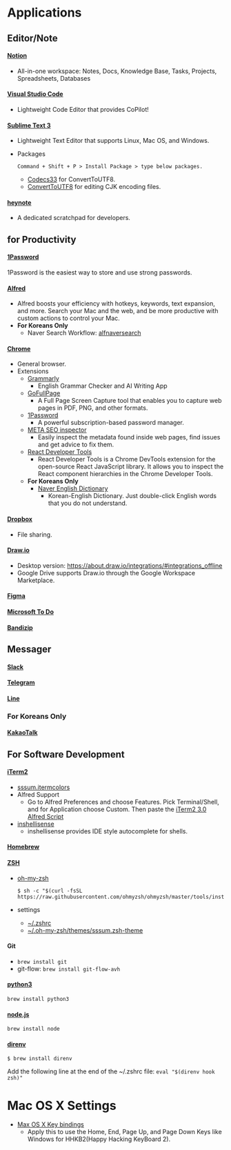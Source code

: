 # Applications

## Editor/Note

#### [Notion](https://www.notion.so/)
- All-in-one workspace: Notes, Docs, Knowledge Base, Tasks, Projects, Spreadsheets, Databases

#### [Visual Studio Code](https://code.visualstudio.com/download)
- Lightweight Code Editor that provides CoPilot!

#### [Sublime Text 3](http://www.sublimetext.com/3)
- Lightweight Text Editor that supports Linux, Mac OS, and Windows.
- Packages

    ```
    Command + Shift + P > Install Package > type below packages.
    ```
    
    - [Codecs33](https://github.com/seanliang/Codecs33/tree/osx) for ConvertToUTF8.
    - [ConvertToUTF8](https://github.com/seanliang/ConvertToUTF8) for editing CJK encoding files.

#### [heynote](https://heynote.com/)
- A dedicated scratchpad for developers.


## for Productivity

#### [1Password](https://1password.com/downloads/)
1Password is the easiest way to store and use strong passwords.

#### [Alfred](https://www.alfredapp.com/help/getting-started/install/)
- Alfred boosts your efficiency with hotkeys, keywords, text expansion, and more. Search your Mac and the web, and be more productive with custom actions to control your Mac.
- **For Koreans Only**
    - Naver Search Workflow: [alfnaversearch](https://github.com/Kuniz/alfnaversearch)

#### [Chrome](https://www.google.com/chrome/)
- General browser.
- Extensions
    - [Grammarly](https://chrome.google.com/webstore/detail/grammarly-grammar-checker/kbfnbcaeplbcioakkpcpgfkobkghlhen)
        - English Grammar Checker and AI Writing App
    - [GoFullPage](https://chrome.google.com/webstore/detail/gofullpage-full-page-scre/fdpohaocaechififmbbbbbknoalclacl)
        - A Full Page Screen Capture tool that enables you to capture web pages in PDF, PNG, and other formats.
    - [1Password](https://chrome.google.com/webstore/detail/1password-%E2%80%93-password-mana/aeblfdkhhhdcdjpifhhbdiojplfjncoa)
        - A powerful subscription-based password manager.
    - [META SEO inspector](https://chromewebstore.google.com/detail/meta-seo-inspector/ibkclpciafdglkjkcibmohobjkcfkaef)
        -  Easily inspect the metadata found inside web pages, find issues and get advice to fix them.
    - [React Developer Tools](https://chrome.google.com/webstore/detail/react-developer-tools/fmkadmapgofadopljbjfkapdkoienihi)
        - React Developer Tools is a Chrome DevTools extension for the open-source React JavaScript library. It allows you to inspect the React component hierarchies in the Chrome Developer Tools.
    - **For Koreans Only**
        - [Naver English Dictionary](https://chrome.google.com/webstore/detail/%EB%84%A4%EC%9D%B4%EB%B2%84-%EC%98%81%EC%96%B4%EC%82%AC%EC%A0%84-naver-english-di/jfibpeiddefellcfgnijpcpddoimbdij?hl=en)
            - Korean-English Dictionary. Just double-click English words that you do not understand.

#### [Dropbox](https://www.dropbox.com/desktop)
- File sharing.

#### [Draw.io](https://www.draw.io/)
- Desktop version: https://about.draw.io/integrations/#integrations_offline
- Google Drive supports Draw.io through the Google Workspace Marketplace.

#### [Figma](https://www.figma.com/)

#### [Microsoft To Do](https://todo.microsoft.com/)

#### [Bandizip](https://kr.bandisoft.com/bandizip.mac/)


## Messager

#### [Slack](https://slack.com/)

#### [Telegram](https://telegram.org/)

#### [Line](https://line.me/)

### For Koreans Only

#### [KakaoTalk](https://www.kakaocorp.com/page/service/service/KakaoTalk)


## For Software Development

#### [iTerm2](https://www.iterm2.com)
- [sssum.itermcolors](https://github.com/iandmyhand/settings/blob/master/MacOSX/sssum.itermcolors)
- Alfred Support
    - Go to Alfred Preferences and choose Features. Pick Terminal/Shell, and for Application choose Custom. Then paste the [iTerm2 3.0 Alfred Script](https://github.com/iandmyhand/settings/blob/master/MacOSX/iTerm2-3.0AlfredScript.txt)
- [inshellisense](https://github.com/microsoft/inshellisense)
    - inshellisense provides IDE style autocomplete for shells.

#### [Homebrew](https://docs.brew.sh/Installation)

#### [ZSH](https://en.wikipedia.org/wiki/Z_shell)
    
- [oh-my-zsh](https://github.com/robbyrussell/oh-my-zsh)
    
    ```
    $ sh -c "$(curl -fsSL https://raw.githubusercontent.com/ohmyzsh/ohmyzsh/master/tools/install.sh)"
    ```
    
- settings
    - [~/.zshrc](https://github.com/iandmyhand/settings/blob/master/MacOSX/.zshrc)
    - [~/.oh-my-zsh/themes/sssum.zsh-theme](https://github.com/iandmyhand/settings/blob/master/MacOSX/sssum.zsh-theme)

#### Git
- ```brew install git```
- git-flow: ```brew install git-flow-avh```

#### [python3](https://www.python.org/)

```
brew install python3
```

#### [node.js](https://nodejs.org/)

```
brew install node
```

#### [direnv](https://direnv.net/)

```
$ brew install direnv
```

Add the following line at the end of the ~/.zshrc file:
`eval "$(direnv hook zsh)"`


# Mac OS X Settings

- [Max OS X Key bindings](https://github.com/iandmyhand/settings/blob/master/MacOSX/MacOSXKeyBinding.md)
    - Apply this to use the Home, End, Page Up, and Page Down Keys like Windows for HHKB2(Happy Hacking KeyBoard 2).
